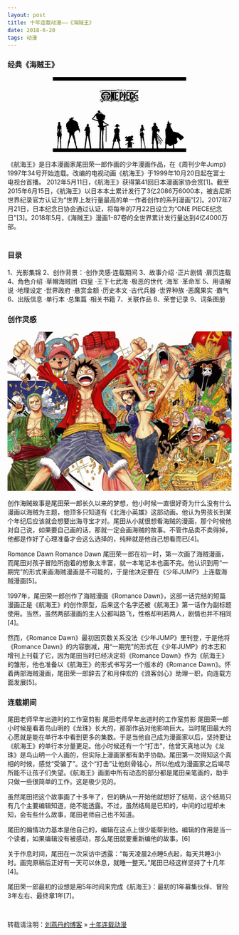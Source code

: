 ```yaml
---
layout: post
title: 十年连载动漫——《海贼王》
date: 2018-6-20 
tags: 动漫   
---
```



### 经典《海贼王》
<div align="center">
	<img src="/images/background-cover.jpg">  
</div>

   《航海王》是日本漫画家尾田荣一郎作画的少年漫画作品，在《周刊少年Jump》1997年34号开始连载。改编的电视动画《航海王》于1999年10月20日起在富士电视台首播。
2012年5月11日，《航海王》获得第41回日本漫画家协会赏[1]。截至2015年6月15日，《航海王》以日本本土累计发行了3亿2086万6000本，被吉尼斯世界纪录官方认证为“世界上发行量最高的单一作者创作的系列漫画”[2]。2017年7月21日，日本纪念日协会通过认证，将每年的7月22日设立为“ONE PIECE纪念日”[3]。2018年5月，《海贼王》漫画1-87卷的全世界累计发行量达到4亿4000万部。            
　　

### 目录

1、光影集锦     2、创作背景：·创作灵感·连载期间
3、故事介绍
·正片剧情
·扉页连载
4、角色介绍
·草帽海贼团
·四皇
·王下七武海
·极恶的世代
·海军
·革命军
5、用语解说
·地理设定
·世界政府
·悬赏金额
·历史本文
·古代兵器
·世界种族
·恶魔果实
·霸气
6、出版信息
·单行本
·总集篇
·相关书籍
7、关联作品
8、荣誉记录
9、词条图册

### 创作灵感
<div align="center">
	<img src="/images/0.jpg">  
</div>

创作海贼故事是尾田荣一郎长久以来的梦想，他小时候一直很好奇为什么没有什么漫画以海贼为主题，他顶多只知道有《北海小英雄》这部动画。他认为男孩长到某个年纪后应该就会想要出海寻宝才对。尾田从小就很想看海贼的漫画，那个时候他对自己说，如果要自己画的话，那就一定会画海贼的故事。不管作品卖不卖得掉，他都是作好了心理准备才会这么选择的，纯粹就是他自己想看而已[4]。

Romance Dawn
Romance Dawn
尾田荣一郎在初一时，第一次画了海贼漫画，而尾田对孩子冒险所抱着的想象太丰富，就一本笔记本也画不完。他认识到用“一期完”的形式来画海贼漫画是不可能的，于是他决定要在《少年JUMP》上连载海贼漫画[5]。

1997年，尾田荣一郎创作了海贼漫画《Romance Dawn》，这部一话完结的短篇漫画正是《航海王》的创作原型，后来这个名字还被《航海王》第一话作为副标题使用。当然，虽然两部漫画的主人公都叫路飞，性格却判若两人，剧情也并不相同[4]。

然而，《Romance Dawn》最初因页数关系没法《少年JUMP》里刊登，于是他将《Romance Dawn》的内容删减，用“一期完”的形式在《少年JUMP》的本志和增刊上刊载了它，因为尾田当时已经决定将《Romance Dawn》作为《航海王》的雏形，他也准备以《航海王》的形式书写另一个版本的《Romance Dawn》。怀着两部海贼漫画，尾田荣一郎辞去了和月伸宏的《浪客剑心》助理一职，向连载方面发展[5]。

### 连载期间

尾田老师早年出道时的工作室剪影
尾田老师早年出道时的工作室剪影
尾田荣一郎小时候是看着鸟山明的《龙珠》长大的，那部作品对他影响巨大。当时尾田最大的心愿就是能在单行本中看到更多的集数。于是当他自己成为漫画家以后，坚持要让《航海王》的单行本分量更足。他小时候还有一个“打击”，他曾天真地以为《龙珠》是鸟山明一个人画的，但实际上漫画家都有助手协助。尾田第一次得知这个真相的时候，感觉“受骗了”。这个“打击”让他刻骨铭心，所以他成为漫画家之后竭尽所能不让孩子们失望。《航海王》画面中所有动态的部分都是尾田亲笔画的，助手只做一些很简单的工作。这是极少见的。

虽然尾田把这个故事画了十多年了，但的确从一开始他就想好了结局，这个结局只有几个主要编辑知道，绝不能透露。不过，虽然结局是已知的，中间的过程却未知，会有些什么故事，尾田老师自己也不知道。

尾田的煽情功力基本是他自己的，编辑在这点上很少能帮到他。编辑的作用是当一个读者，如果编辑没有被感动，那么尾田就要重新编他的故事。[6]

关于作息时间，尾田在一次采访中透露：“每天凌晨2点睡5点起，每天共睡3小时。画完原稿后正好有一天可以休息，就睡一整天。”尾田已经这样坚持了十几年[4]。

尾田荣一郎最初的设想是用5年时间来完成《航海王》：最初的1年募集伙伴、冒险3年左右、最终章1年[7]。



<br>

转载请注明：[刘燕丹的博客](https://lyd2580.github.io) » [十年连载动漫](https://lyd2580.github.io/2018/06/markdownTool/)                   

